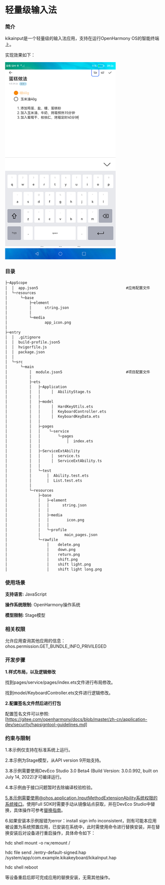 # 轻量级输入法

### 简介

kikainput是一个轻量级的输入法应用，支持在运行OpenHarmony OS的智能终端上。

实现效果如下：

![](screenshot/device/main.png)

### 目录

```
├─AppScope
│  │  app.json5                                        #应用配置文件
│  └─resources
│      └─base
│          ├─element
│          │      string.json
│          │
│          └─media
│                 app_icon.png
│
├─entry
│  │  .gitignore
│  │  build-profile.json5
│  │  hvigorfile.js
│  │  package.json
│  │
│  └─src
│      └─main
│          │  module.json5                             #项目配置文件
│          │
│          ├─ets
│          │   ├─Application
│          │   │     │  AbilityStage.ts
│          │   │
│          │   ├─model
│          │   │     │  HardKeyUtils.ets
│          │   │     │  KeyboardController.ets
│          │   │     │  KeyboardKeyData.ets
│          │   │
│          │   ├─pages
│          │   │    └─service
│          │   │        └─pages
│          │   │            │  index.ets
│          │   │
│          │   ├─ServiceExtAbility
│          │   │     │  service.ts
│          │   │     │  ServiceExtAbility.ts
│          │   │
│          │   └─test
│          │       │  Ability.test.ets
│          │       │  List.test.ets
│          │
│          └─resources
│              ├─base
│              │   ├─element
│              │   │      string.json
│              │   │
│              │   ├─media
│              │   │        icon.png
│              │   │
│              │   └─profile
│              │           main_pages.json
│              └─rawfile
│                  │    delete.png
│                  │    down.png
│                  │    return.png
│                  │    shift.png
│                  │    shift light.png
│                  │    shift light long.png

```

### 使用场景

**支持语言:** JavaScript

**操作系统限制:** OpenHarmony操作系统

**模型限制:** Stage模型

### 相关权限

允许应用查询其他应用的信息：ohos.permission.GET_BUNDLE_INFO_PRIVILEGED

### 开发步骤

**1.样式布局，以及逻辑修改**

找到pages/service/pages/index.ets文件进行布局修改。

找到model/KeyboardController.ets文件进行逻辑修改。

**2.配置签名文件然后进行打包**

配置签名文件可以参照:[https://gitee.com/openharmony/docs/blob/master/zh-cn/application-dev/security/hapsigntool-guidelines.md]

### 约束与限制

1.本示例仅支持在标准系统上运行。

2.本示例为Stage模型，从API version 9开始支持。

3.本示例需要使用DevEco Studio 3.0 Beta4 (Build Version: 3.0.0.992, built on July 14, 2022)才可编译运行。

4.本示例由于接口问题暂时去除编译校验检验。

5.本示例需要使用@ohos.application.InputMethodExtensionAbility系统权限的系统接口。使用Full SDK时需要手动从镜像站点获取，并在DevEco Studio中替换，具体操作可参考[替换指南](https://gitee.com/openharmony/docs/blob/master/zh-cn/application-dev/quick-start/full-sdk-switch-guide.md)。

6.如果安装本示例报错为error：install sign info inconsistent，则有可能本应用被设置为系统预置应用，已安装在系统中，此时需使用命令进行替换安装，并在替换安装后对设备进行重启操作，具体命令如下：

hdc shell mount -o rw,remount /

hdc file send ./entry-default-signed.hap /system/app/com.example.kikakeyboard/kikaInput.hap

hdc shell  reboot

等设备重启后即可完成应用的替换安装，无需其他操作。

